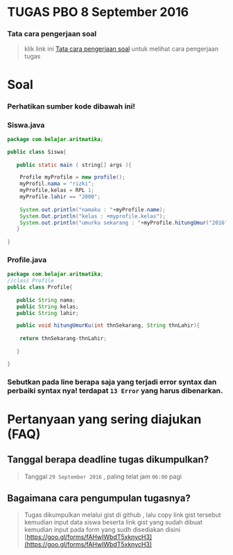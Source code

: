 # TUGAS PBO 8 September 2016 
### **Tata cara pengerjaan soal**

> klik link ini [Tata cara pengerjaan soal](https://github.com/ramdanisource/TugasPBO/blob/master/solving%201/README.md) untuk melihat cara pengerjaan tugas

# **Soal**
### **Perhatikan sumber kode dibawah ini!** ###

### **Siswa.java**
```java
package com.belajar.aritmatika;

public class Siswa{
       
   public static main ( string[] args ){

	Profile myProfile = new profile();
	myProfil.nama = "rizki";
	myProfile,kelas = RPL 1;
	myProfile.lahir == "2000";
	
	System.out.println("namaku : "+myProfile.name);
	System.Out.println("kelas : +myprofile.kelas");
	System.out.println("umurku sekarang : "+myProfile.hitungUmur("2016", myProfile.lahir));
   }
   	
}
```

### **Profile.java**
```java
package com.belajar.aritmatika;
//class Profile
public class Profile{
   
   public String nama;
   public String kelas;
   public String lahir;

   public void hitungUmurKu(int thnSekarang, String thnLahir){
       
	return thnSekarang-thnLahir;
	
   }	

}
```
### **Sebutkan pada line berapa saja yang terjadi error syntax dan perbaiki syntax nya! terdapat `13 Error` yang harus dibenarkan.**
# **Pertanyaan yang sering diajukan (FAQ)** 
## **Tanggal berapa deadline tugas dikumpulkan?**

> Tanggal `29 September 2016` , paling telat jam `06:00` pagi

## **Bagaimana cara pengumpulan tugasnya?**
> Tugas dikumpulkan melalui gist di github , lalu copy link gist tersebut kemudian input data siswa beserta link gist yang sudah dibuat kemudian input pada form yang sudh disediakan disini [https://goo.gl/forms/fAHwIWbdT5xknycH3](https://goo.gl/forms/fAHwIWbdT5xknycH3)